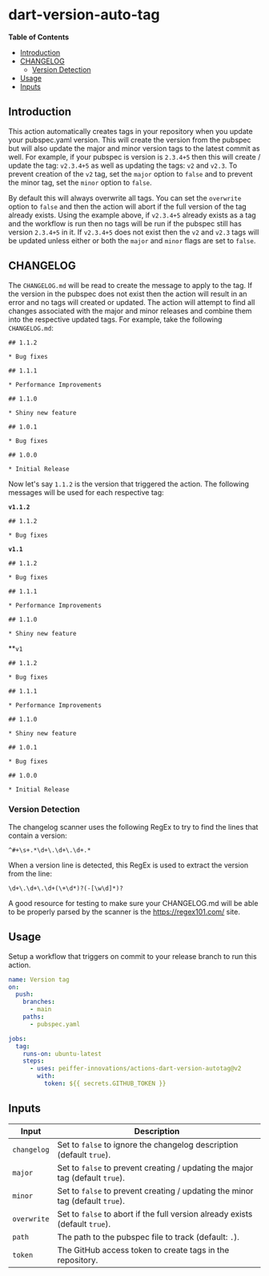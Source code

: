 # dart-version-auto-tag

<!-- START doctoc generated TOC please keep comment here to allow auto update -->
<!-- DON'T EDIT THIS SECTION, INSTEAD RE-RUN doctoc TO UPDATE -->
**Table of Contents**

- [Introduction](#introduction)
- [CHANGELOG](#changelog)
  - [Version Detection](#version-detection)
- [Usage](#usage)
- [Inputs](#inputs)

<!-- END doctoc generated TOC please keep comment here to allow auto update -->

## Introduction

This action automatically creates tags in your repository when you update your pubspec.yaml version.  This will create the version from the pubspec but will also update the major and minor version tags to the latest commit as well.  For example, if your pubspec is version is `2.3.4+5` then this will create / update the tag: `v2.3.4+5` as well as updating the tags: `v2` and `v2.3`.  To prevent creation of the `v2` tag, set the `major` option to `false` and to prevent the minor tag, set the `minor` option to `false`.

By default this will always overwrite all tags.  You can set the `overwrite` option to `false` and then the action will abort if the full version of the tag already exists.  Using the example above, if `v2.3.4+5` already exists as a tag and the workflow is run then no tags will be run if the pubspec still has version `2.3.4+5` in it.  If `v2.3.4+5` does not exist then the `v2` and `v2.3` tags will be updated unless either or both the `major` and `minor` flags are set to `false`.


## CHANGELOG

The `CHANGELOG.md` will be read to create the message to apply to the tag.  If the version in the pubspec does not exist then the action will result in an error and no tags will created or updated.  The action will attempt to find all changes associated with the major and minor releases and combine them into the respective updated tags.  For example, take the following `CHANGELOG.md`:

```
## 1.1.2

* Bug fixes

## 1.1.1

* Performance Improvements

## 1.1.0

* Shiny new feature

## 1.0.1

* Bug fixes

## 1.0.0

* Initial Release
```

Now let's say `1.1.2` is the version that triggered the action.  The following messages will be used for each respective tag:

**`v1.1.2`**
```
## 1.1.2

* Bug fixes
```

**`v1.1`**
```
## 1.1.2

* Bug fixes

## 1.1.1

* Performance Improvements

## 1.1.0

* Shiny new feature
```

**`v1`
```
## 1.1.2

* Bug fixes

## 1.1.1

* Performance Improvements

## 1.1.0

* Shiny new feature

## 1.0.1

* Bug fixes

## 1.0.0

* Initial Release
```

### Version Detection

The changelog scanner uses the following RegEx to try to find the lines that contain a version:
```regexp
^#+\s+.*\d+\.\d+\.\d+.*
```

When a version line is detected, this RegEx is used to extract the version from the line:
```regexp
\d+\.\d+\.\d+(\+\d*)?(-[\w\d]*)?
```

A good resource for testing to make sure your CHANGELOG.md will be able to be properly parsed by the scanner is the https://regex101.com/ site.

## Usage

Setup a workflow that triggers on commit to your release branch to run this action.


```yaml
name: Version tag
on:
  push:
    branches:
      - main
    paths:
      - pubspec.yaml

jobs:
  tag:
    runs-on: ubuntu-latest
    steps:
      - uses: peiffer-innovations/actions-dart-version-autotag@v2
        with:
          token: ${{ secrets.GITHUB_TOKEN }}
```

## Inputs

| Input        | Description                                                                   |
|--------------|-------------------------------------------------------------------------------|
| `changelog`  | Set to `false` to ignore the changelog description (default `true`).          |
| `major`      | Set to `false` to prevent creating / updating the major tag (default `true`). |
| `minor`      | Set to `false` to prevent creating / updating the minor tag (default `true`). |
| `overwrite`  | Set to `false` to abort if the full version already exists (default `true`).  |
| `path`       | The path to the pubspec file to track (default: `.`).                         |
| `token`      | The GitHub access token to create tags in the repository.                     |

[1]: https://github.community/t5/GitHub-Actions/Github-actions-workflow-not-triggering-with-tag-push/td-p/39685
[2]: https://help.github.com/en/github/authenticating-to-github/creating-a-personal-access-token-for-the-command-line
